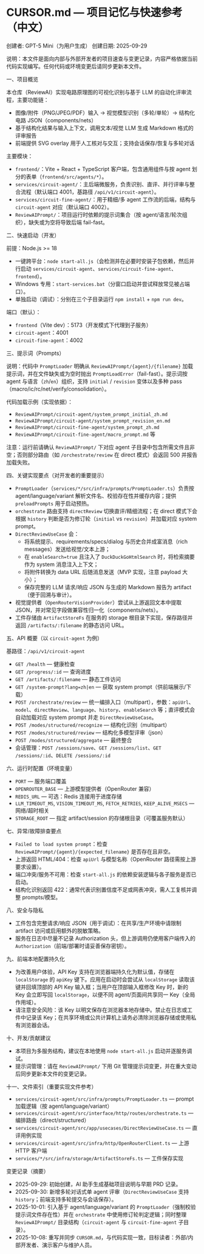 # CURSOR.md — 项目记忆与快速参考（中文）

创建者: GPT-5 Mini（为用户生成）
创建日期: 2025-09-29

说明：本文件是面向内部与外部开发者的项目速查与变更记录，内容严格依据当前代码实现编写。任何代码或环境变更后请同步更新本文件。

一、项目概览

本仓库（ReviewAI）实现电路原理图的可视化识别与基于 LLM 的自动化评审流程，主要功能链：

- 图像/附件（PNG/JPEG/PDF）输入 → 视觉模型识别（多轮/单轮）→ 结构化电路 JSON（components/nets）
- 基于结构化结果与输入上下文，调用文本/视觉 LLM 生成 Markdown 格式的评审报告
- 前端提供 SVG overlay 用于人工核对与交互；支持会话保存/恢复与多轮对话

主要模块：

- `frontend/`：Vite + React + TypeScript 客户端，包含通用组件与按 agent 划分的表单（`frontend/src/agents/*`）。
- `services/circuit-agent/`：主后端微服务，负责识别、直评、并行评审与整合流程（默认端口 4001，基路径 `/api/v1/circuit-agent`）。
- `services/circuit-fine-agent/`：用于精细/多 agent 工作流的后端，结构与 `circuit-agent` 对应（默认端口 4002）。
- `ReviewAIPrompt/`：项目运行时依赖的提示词集合（按 agent/语言/轮次组织），缺失或为空将导致后端 fail-fast。

二、快速启动（开发）

前提：Node.js >= 18

- 一键跨平台：`node start-all.js`（会检测并在必要时安装子包依赖，然后并行启动 `services/circuit-agent`、`services/circuit-fine-agent`、`frontend`）。
- Windows 专用：`start-services.bat`（分窗口启动并尝试释放常见被占端口）。
- 单独启动（调试）：分别在三个子目录运行 `npm install` + `npm run dev`。

端口（默认）：

- `frontend`（Vite dev）：5173（开发模式下代理到子服务）
- `circuit-agent`：4001
- `circuit-fine-agent`：4002

三、提示词（Prompts）

说明：代码中 `PromptLoader` 明确从 `ReviewAIPrompt/{agent}/{filename}` 加载提示词，并在文件缺失或为空时抛出 `PromptLoadError`（fail-fast）。提示词按 agent 与语言（`zh`/`en`）组织，支持 `initial` / `revision` 变体以及多种 pass（macro/ic/rc/net/verify/consolidation）。

代码加载示例（实现依据）：

- `ReviewAIPrompt/circuit-agent/system_prompt_initial_zh.md`
- `ReviewAIPrompt/circuit-agent/system_prompt_revision_en.md`
- `ReviewAIPrompt/circuit-fine-agent/system_prompt_zh.md`
- `ReviewAIPrompt/circuit-fine-agent/macro_prompt.md` 等

注意：运行前请确认 `ReviewAIPrompt/` 下对应 agent 子目录中包含所需文件且非空；否则部分路由（如 `/orchestrate/review` 在 direct 模式）会返回 500 并报告加载失败。

四、关键实现要点（对开发者的重要提示）

- `PromptLoader`（`services/*/src/infra/prompts/PromptLoader.ts`）负责按 agent/language/variant 解析文件名、校验存在性并缓存内容；提供 `preloadPrompts` 用于启动预热。
- `orchestrate` 路由支持 `directReview` 切换直评/精细流程；在 direct 模式下会根据 `history` 判断是否为修订轮（`initial` vs `revision`）并加载对应 system prompt。
- `DirectReviewUseCase` 会：
  - 将系统提示、requirements/specs/dialog 与历史合并成富消息（rich messages）发送给视觉/文本上游；
  - 在 `enableSearch=true` 且注入了 `DuckDuckGoHtmlSearch` 时，将检索摘要作为 system 消息注入上下文；
  - 将附件转换为 data URL 后随消息发送（MVP 实现，注意 payload 大小）；
  - 保存完整的 LLM 请求/响应 JSON 与生成的 Markdown 报告为 artifact（便于回溯与审计）。
- 视觉提供者（`OpenRouterVisionProvider`）尝试从上游返回文本中提取 JSON，并对常见字段做兼容性归一化（components/nets）。
- 工件存储由 `ArtifactStoreFs` 在服务的 storage 根目录下实现，保存路径并返回 `/artifacts/:filename` 的静态访问 URL。

五、API 概要（以 `circuit-agent` 为例）

基路径：`/api/v1/circuit-agent`

- `GET /health` — 健康检查
- `GET /progress/:id` — 查询进度
- `GET /artifacts/:filename` — 静态工件访问
- `GET /system-prompt?lang=zh|en` — 获取 system prompt（供前端展示/下载）
- `POST /orchestrate/review` — 统一编排入口（multipart），参数：`apiUrl`、`model`、`directReview`、`language`、`history`、`enableSearch` 等；直评模式会自动加载对应 system prompt 并走 `DirectReviewUseCase`。
- `POST /modes/structured/recognize` — 结构化识别（multipart）
- `POST /modes/structured/review` — 结构化多模型评审（json）
- `POST /modes/structured/aggregate` — 最终整合
- 会话管理：`POST /sessions/save`、`GET /sessions/list`、`GET /sessions/:id`、`DELETE /sessions/:id`

六、运行时配置（环境变量）

- `PORT` — 服务端口覆盖
- `OPENROUTER_BASE` — 上游模型提供者（OpenRouter 兼容）
- `REDIS_URL` — 可选：Redis 连接用于进度存储
- `LLM_TIMEOUT_MS`, `VISION_TIMEOUT_MS`, `FETCH_RETRIES`, `KEEP_ALIVE_MSECS` — 网络/超时相关
- `STORAGE_ROOT` — 指定 artifact/session 的存储根目录（可覆盖服务默认）

七、异常/故障排查要点

- `Failed to load system prompt`：检查 `ReviewAIPrompt/{agent}/{expected_filename}` 是否存在且非空。
- 上游返回 HTML/404：检查 `apiUrl` 与模型名称（OpenRouter 路径需按上游要求设置）。
- 端口冲突/服务不可用：检查 `start-all.js` 的依赖安装逻辑与各子服务是否已启动。
- 结构化识别返回 422：通常代表识别置信度不足或网表冲突，需人工复核并调整 prompts/模型。

八、安全与隐私

- 工件包含完整请求/响应 JSON（用于调试）：在共享/生产环境中请限制 artifact 访问或启用额外的脱敏策略。
- 服务在日志中尽量不记录 Authorization 头，但上游调用仍使用客户端传入的 `Authorization`（前端/部署时请妥善保存密钥）。


九、前端本地配置持久化

- 为改善用户体验，API Key 支持在浏览器端持久化为默认值，存储在 `localStorage` 的 `apiKey` 键下。应用在启动时会尝试从 `localStorage` 读取该键并回填顶部的 API Key 输入框；当用户在顶部输入框修改 Key 时，新的 Key 会立即写回 `localStorage`，以便不同 agent/页面间共享同一 Key（全局作用域）。
- 请注意安全风险：该 Key 以明文保存在浏览器本地存储中。禁止在日志或工件中记录该 Key；在共享环境或公共计算机上请务必清除浏览器存储或使用私有浏览器会话。

十、开发/贡献建议

- 本项目为多服务结构，建议在本地使用 `node start-all.js` 启动并逐服务调试。
- 提示词管理：请在 `ReviewAIPrompt/` 下用 Git 管理提示词变更，并在重大变动后同步更新本文件的变更记录。

十一、文件索引（重要实现文件参考）

- `services/circuit-agent/src/infra/prompts/PromptLoader.ts` — prompt 加载逻辑（按 agent/language/variant）
- `services/circuit-agent/src/interface/http/routes/orchestrate.ts` — 编排路由（direct/structured）
- `services/circuit-agent/src/app/usecases/DirectReviewUseCase.ts` — 直评用例实现
- `services/circuit-agent/src/infra/http/OpenRouterClient.ts` — 上游 HTTP 客户端
- `services/*/src/infra/storage/ArtifactStoreFs.ts` — 工件保存实现

变更记录（摘要）

- 2025-09-29: 初始创建，AI 助手生成基础项目说明与早期 PRD 记录。
- 2025-09-30: 新增多轮对话式单 agent 评审（`DirectReviewUseCase` 支持 `history`；前端支持多轮提交与会话保存）。
- 2025-10-01: 引入基于 agent/language/variant 的 `PromptLoader`（强制校验提示词文件存在性）并在 `orchestrate` 中使用修订轮判定逻辑；同时整理 `ReviewAIPrompt/` 目录结构（`circuit-agent` 与 `circuit-fine-agent` 子目录）。
- 2025-10-08: 重写并同步 `CURSOR.md`，与代码实现一致，目标读者：外部/内部开发者、演示客户与维护人员。